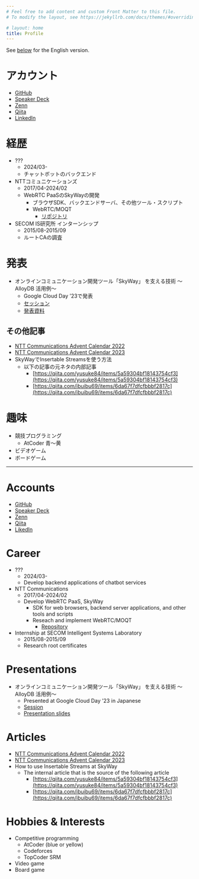 ```yaml
---
# Feel free to add content and custom Front Matter to this file.
# To modify the layout, see https://jekyllrb.com/docs/themes/#overriding-theme-defaults

# layout: home
title: Profile
---
```


See [below](#accounts) for the English version.

# アカウント

- [GitHub](https://github.com/y-i)
- [Speaker Deck](https://speakerdeck.com/y_i)
- [Zenn](https://zenn.dev/y_i)
- [Qiita](https://qiita.com/y-i)
- [LinkedIn](https://www.linkedin.com/in/yusuke-ikeda/)

# 経歴

- ???
  - 2024/03-
  - チャットボットのバックエンド
- NTTコミュニケーションズ
  - 2017/04-2024/02
  - WebRTC PaaSのSkyWayの開発
    - ブラウザSDK、バックエンドサーバ、その他ツール・スクリプト
    - WebRTC/MOQT
      - [リポジトリ](https://github.com/nttcom/moq-wasm)
- SECOM IS研究所 インターンシップ
  - 2015/08-2015/09
  - ルートCAの調査

# 発表

- オンラインコミュニケーション開発ツール「SkyWay」 を支える技術 〜AlloyDB 活用例〜
  - Google Cloud Day ’23で発表
  - [セッション](https://cloudonair.withgoogle.com/events/google-cloud-day-23?talk=tok-d2-db02)
  - [発表資料](https://speakerdeck.com/nttcom/technology-behind-the-online-communication-development-tool-skyway-utilization-example-of-alloydb)

## その他記事

- [NTT Communications Advent Calendar 2022](https://engineers.ntt.com/entry/2022/12/16/104148)
- [NTT Communications Advent Calendar 2023](https://engineers.ntt.com/entry/2023/12/04/064946)
- SkyWayでInsertable Streamsを使う方法
  - 以下の記事の元ネタの内部記事
    - [https://qiita.com/yusuke84/items/5a59304bf18143754cf3](https://qiita.com/yusuke84/items/5a59304bf18143754cf3)
    - [https://qiita.com/ibuibu69/items/6da67f7dfcfbbbf2817c](https://qiita.com/ibuibu69/items/6da67f7dfcfbbbf2817c)

# 趣味

- 競技プログラミング
  - AtCoder 青～黄
- ビデオゲーム
- ボードゲーム

--- 

# Accounts

- [GitHub](https://github.com/y-i)
- [Speaker Deck](https://speakerdeck.com/y_i)
- [Zenn](https://zenn.dev/y_i)
- [Qiita](https://qiita.com/y-i)
- [LikedIn](https://www.linkedin.com/in/yusuke-ikeda/?locale=en_US)

# Career

- ???
  - 2024/03-
  - Develop backend applications of chatbot services
- NTT Communications
  - 2017/04-2024/02
  - Develop WebRTC PaaS, SkyWay
    - SDK for web browsers, backend server applications, and other tools and scripts
    - Reseach and implement WebRTC/MOQT
      - [Repository](https://github.com/nttcom/moq-wasm)
- Internship at SECOM Intelligent Systems Laboratory
  - 2015/08-2015/09
  - Research root certificates

# Presentations

- オンラインコミュニケーション開発ツール「SkyWay」 を支える技術 〜AlloyDB 活用例〜
  - Presented at Google Cloud Day ’23 in Japanese
  - [Session](https://cloudonair.withgoogle.com/events/google-cloud-day-23?talk=tok-d2-db02)
  - [Presentation slides](https://speakerdeck.com/nttcom/technology-behind-the-online-communication-development-tool-skyway-utilization-example-of-alloydb)

# Articles

- [NTT Communications Advent Calendar 2022](https://engineers.ntt.com/entry/2022/12/16/104148)
- [NTT Communications Advent Calendar 2023](https://engineers.ntt.com/entry/2023/12/04/064946)
- How to use Insertable Streams at SkyWay
  - The internal article that is the source of the following article
    - [https://qiita.com/yusuke84/items/5a59304bf18143754cf3](https://qiita.com/yusuke84/items/5a59304bf18143754cf3)
    - [https://qiita.com/ibuibu69/items/6da67f7dfcfbbbf2817c](https://qiita.com/ibuibu69/items/6da67f7dfcfbbbf2817c)

# Hobbies & Interests

- Competitive programming
  - AtCoder (blue or yellow)
  - Codeforces
  - TopCoder SRM
- Video game
- Board game
